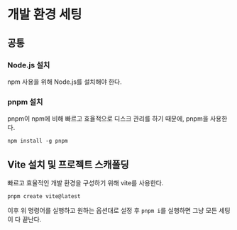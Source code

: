 # 개발 환경 세팅

## 공통

### Node.js 설치

npm 사용을 위해 Node.js를 설치해야 한다.

### pnpm 설치

pnpm이 npm에 비해 빠르고 효율적으로 디스크 관리를 하기 때문에, pnpm을 사용한다.

```
npm install -g pnpm
```

## Vite 설치 및 프로젝트 스캐폴딩

빠르고 효율적인 개발 환경을 구성하기 위해 vite를 사용한다.

```
pnpm create vite@latest
```

이후 위 명령어를 실행하고 원하는 옵션대로 설정 후 `pnpm i`를 실행하면 그냥 모든 세팅이 다 끝난다.
